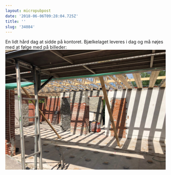 ```yaml
---
layout: micropubpost
date: '2018-06-06T09:28:04.725Z'
title: ''
slug: '34084'
---
```

En lidt hård dag at sidde på kontoret. Bjælkelaget leveres i dag og må nøjes med at følge med på billeder: ![](/assets/IMG_0113.jpeg)
